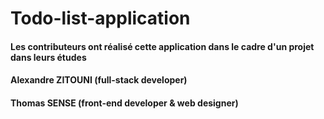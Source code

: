 # Todo-list-application
#### Les contributeurs ont réalisé cette application dans le cadre d'un projet dans leurs études

#### Alexandre ZITOUNI (full-stack developer)
#### Thomas SENSE (front-end developer & web designer)
